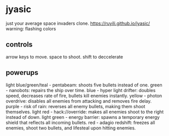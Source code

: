 # jyasic
just your average space invaders clone.
https://ruyili.github.io/jyasic/
warning: flashing colors

## controls
arrow keys to move.
space to shoot.
shift to deccelerate

## powerups
light blue/green/teal - pentabeam: shoots five bullets instead of one.
green - nanobots: repairs the ship over time.
blue - hyper light drifter: doubles speed, decreases rate of fire, bullets kill enemies instantly.
yellow - photon overdrive: disables all enemies from attacking and removes fire delay.
purple - risk of rain: reverses all enemy bullets, making them shoot themselves.
light red - hack://override: makes all enemies shoot to the right instead of down.
light green - energy barrier: spawns a temporary energy shield that reflects all incoming bullets.
red - adagio redshift: freezes all enemies, shoot two bullets, and lifesteal upon hitting enemies.

